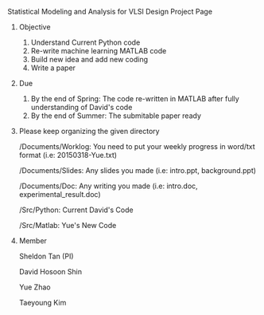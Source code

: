 
Statistical Modeling and Analysis for VLSI Design Project Page

1. Objective
   1. Understand Current Python code
   2. Re-write machine learning MATLAB code
   3. Build new idea and add new coding
   4. Write a paper

2. Due
   1. By the end of Spring: The code re-written in MATLAB after fully understanding of David's code
   2. By the end of Summer: The submitable paper ready 

3. Please keep organizing the given directory
   
   /Documents/Worklog: You need to put your weekly progress in word/txt format (i.e: 20150318-Yue.txt)

   /Documents/Slides: Any slides you made (i.e: intro.ppt, background.ppt)
   
   /Documents/Doc: Any writing you made (i.e: intro.doc, experimental_result.doc)
   
   /Src/Python: Current David's Code
   
   /Src/Matlab: Yue's New Code

4. Member

   Sheldon Tan (PI)
   
   David Hosoon Shin
   
   Yue Zhao
   
   Taeyoung Kim

